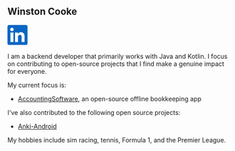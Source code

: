 ## Winston Cooke
<!--
---
[Homepage](URL)
---
-->

<a href="https://www.linkedin.com/in/winstoncooke/" title="Linkedin"><img src="https://github.com/winstoncooke/winstoncooke/blob/main/icons/LinkedIn.png" width="45"></a>

I am a backend developer that primarily works with Java and Kotlin. I focus on contributing to open-source projects that I find make a genuine impact for everyone.

My current focus is:
- [AccountingSoftware](https://github.com/winstoncooke/AccountingSoftware), an open-source offline bookkeeping app

I've also contributed to the following open source projects:
- [Anki-Android](https://github.com/ankidroid/Anki-Android)

My hobbies include sim racing, tennis, Formula 1, and the Premier League.
